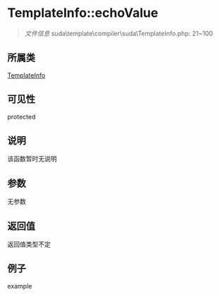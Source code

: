 # TemplateInfo::echoValue



> *文件信息* suda\template\compiler\suda\TemplateInfo.php: 21~100

## 所属类 

[TemplateInfo](../TemplateInfo.md)

## 可见性

 protected 

## 说明

该函数暂时无说明


## 参数


无参数


## 返回值

返回值类型不定


## 例子

example
